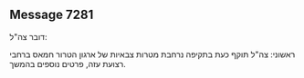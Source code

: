 ## Message 7281

דובר צה"ל:

ראשוני: צה"ל תוקף כעת בתקיפה נרחבת מטרות צבאיות של ארגון הטרור חמאס ברחבי רצועת עזה, פרטים נוספים בהמשך.

